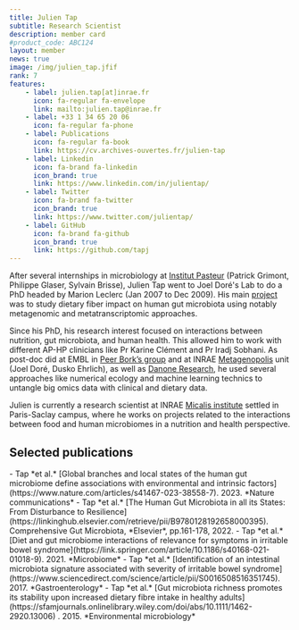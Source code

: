```yaml
---
title: Julien Tap
subtitle: Research Scientist
description: member card
#product_code: ABC124
layout: member
news: true
image: /img/julien_tap.jfif
rank: 7
features:
    - label: julien.tap[at]inrae.fr
      icon: fa-regular fa-envelope
      link: mailto:julien.tap@inrae.fr
    - label: +33 1 34 65 20 06
      icon: fa-regular fa-phone
    - label: Publications
      icon: fa-regular fa-book
      link: https://cv.archives-ouvertes.fr/julien-tap
    - label: Linkedin
      icon: fa-brand fa-linkedin
      icon_brand: true
      link: https://www.linkedin.com/in/julientap/
    - label: Twitter
      icon: fa-brand fa-twitter
      icon_brand: true
      link: https://www.twitter.com/julientap/
    - label: GitHub
      icon: fa-brand fa-github
      icon_brand: true
      link: https://github.com/tapj
---
```




After several internships in microbiology at [Institut Pasteur](https://research.pasteur.fr/fr/team/biodiversity-and-epidemiology-of-bacterial-pathogens/) (Patrick Grimont, Philippe Glaser, Sylvain Brisse), Julien Tap went to Joel Doré's Lab to do a PhD headed by Marion Leclerc (Jan 2007 to Dec 2009). His main [project](https://hal.inrae.fr/tel-02824828/) was to study dietary fiber impact on human gut microbiota using notably metagenomic and metatranscriptomic approaches. 

Since his PhD, his research interest focused on interactions between nutrition, gut microbiota, and human health. This allowed him to work with different AP-HP clinicians like Pr Karine Clément and Pr Iradj Sobhani. As post-doc did at EMBL in [Peer Bork’s group](https://www.embl.org/groups/bork/) and at INRAE [Metagenopolis](https://mgps.eu/) unit (Joel Doré, Dusko Ehrlich), as well as [Danone Research](https://www.danoneresearch.com/), he used several approaches like numerical ecology and machine learning technics to untangle big omics data with clinical and dietary data. 

Julien is currently a research scientist at INRAE [Micalis institute](https://www.micalis.fr/micalis_eng/) settled in Paris-Saclay campus, where he works on projects related to the interactions between food and human microbiomes in a nutrition and health perspective.



## Selected publications

<div class="box" markdown="1">
- Tap *et al.* [Global branches and local states of the human gut microbiome define associations with environmental and intrinsic factors](https://www.nature.com/articles/s41467-023-38558-7). 2023. *Nature communications*
- Tap *et al.* [The Human Gut Microbiota in all its States: From Disturbance to Resilience](https://linkinghub.elsevier.com/retrieve/pii/B9780128192658000395). Comprehensive Gut Microbiota, *Elsevier*, pp.161-178, 2022. 
- Tap *et al.* [Diet and gut microbiome interactions of relevance for symptoms in irritable bowel syndrome](https://link.springer.com/article/10.1186/s40168-021-01018-9). 2021. *Microbiome*
- Tap *et al.* [Identification of an intestinal microbiota signature associated with severity of irritable bowel syndrome](https://www.sciencedirect.com/science/article/pii/S0016508516351745). 2017. *Gastroenterology*
- Tap *et al.* [Gut microbiota richness promotes its stability upon increased dietary fibre intake in healthy adults](https://sfamjournals.onlinelibrary.wiley.com/doi/abs/10.1111/1462-2920.13006) . 2015. *Environmental microbiology*

</div>

